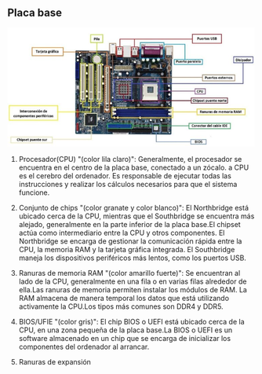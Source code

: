 ## Placa base 

<img src="placa base gg.jpg" />




1. Procesador(CPU) "(color lila claro)": Generalmente, el procesador se encuentra en el centro de la placa base, conectado a un zócalo. a CPU es el cerebro del ordenador. Es responsable de ejecutar todas las instrucciones y realizar los cálculos necesarios para que el sistema funcione. 

2. Conjunto de chips "(color granate y color blanco)": El Northbridge está ubicado cerca de la CPU, mientras que el Southbridge se encuentra más alejado, generalmente en la parte inferior de la placa base.El chipset actúa como intermediario entre la CPU y otros componentes. El Northbridge se encarga de gestionar la comunicación rápida entre la CPU, la memoria RAM y la tarjeta gráfica integrada. El Southbridge maneja los dispositivos periféricos más lentos, como los puertos USB.

3. Ranuras de memoria RAM "(color amarillo fuerte)": Se encuentran al lado de la CPU, generalmente en una fila o en varias filas alrededor de ella.Las ranuras de memoria permiten instalar los módulos de RAM. La RAM almacena de manera temporal los datos que está utilizando activamente la CPU.Los tipos más comunes son DDR4 y DDR5.

4. BIOS/UFIE "(color gris)": El chip BIOS o UEFI está ubicado cerca de la CPU, en una zona pequeña de la placa base.La BIOS  o UEFI  es un software almacenado en un chip que se encarga de inicializar los componentes del ordenador al arrancar.

5. Ranuras de expansión 
